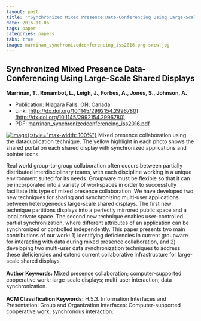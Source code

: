 ```yaml
---
layout: post
title: '"Synchronized Mixed Presence Data-Conferencing Using Large-Scale Shared Displays"'
date: 2016-11-06
tags: paper
categories: papers
tabs: true
image: marrinan_synchronizedconferencing_iss2016.png-srcw.jpg
---
```


## Synchronized Mixed Presence Data-Conferencing Using Large-Scale Shared Displays
**Marrinan, T., Renambot, L., Leigh, J., Forbes, A., Jones, S., Johnson, A.**
- Publication: Niagara Falls, ON, Canada
- Link: [http://dx.doi.org/10.1145/2992154.2996780](http://dx.doi.org/10.1145/2992154.2996780)
- PDF: [marrinan_synchronizedconferencing_iss2016.pdf](/documents/marrinan_synchronizedconferencing_iss2016.pdf)


[![image](https://www.evl.uic.edu/output/originals/marrinan_synchronizedconferencing_iss2016.png-srcw.jpg){:style="max-width: 100%"}](https://www.evl.uic.edu/output/originals/marrinan_synchronizedconferencing_iss2016.png-srcw.jpg)
Mixed presence collaboration using the dataduplication technique. The yellow highlight in each photo shows the shared portal on each shared display with synchronized applications and pointer icons.

Real world group-to-group collaboration often occurs between partially distributed interdisciplinary teams, with each discipline working in a unique environment suited for its needs. Groupware must be flexible so that it can be incorporated into a variety of workspaces in order to successfully facilitate this type of mixed presence collaboration. We have developed two new techniques for sharing and synchronizing multi-user applications between heterogeneous large-scale shared displays. The first new technique partitions displays into a perfectly mirrored public space and a local private space. The second new technique enables user-controlled partial synchronization, where different attributes of an application can be synchronized or controlled independently. This paper presents two main contributions of our work: 1) identifying deficiencies in current groupware for interacting with data during mixed presence collaboration, and 2) developing two multi-user data synchronization techniques to address these deficiencies and extend current collaborative infrastructure for large-scale shared displays.<br><br>
<strong>Author Keywords:</strong> Mixed presence collaboration; computer-supported cooperative work; large-scale displays; multi-user interaction; data synchronization.<br><br>
<strong>ACM Classification Keywords:</strong> H.5.3. Information Interfaces and Presentation: Group and Organization Interfaces: Computer-supported cooperative work, synchronous interaction.